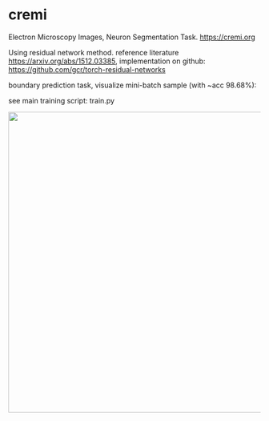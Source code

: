 # cremi
Electron Microscopy Images, Neuron Segmentation Task. https://cremi.org 

Using residual network method. reference literature https://arxiv.org/abs/1512.03385, implementation on github: https://github.com/gcr/torch-residual-networks



boundary prediction task, visualize mini-batch sample (with ~acc 98.68%):

see main training script: train.py

<img src="https://github.com/celisun/cremi/blob/master/6p.png" width="600">
